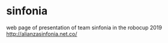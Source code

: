 # sinfonia
web page of presentation of team sinfonia in the robocup 2019 
http://alianzasinfonia.net.co/
